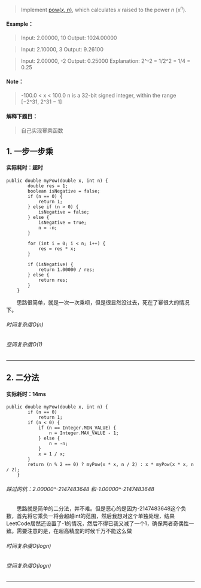 > Implement [pow(*x*, *n*)](http://www.cplusplus.com/reference/valarray/pow/), which calculates *x* raised to the power *n* (x<sup>n</sup>).

#### Example：
> Input: 2.00000, 10
Output: 1024.00000

> Input: 2.10000, 3
Output: 9.26100

> Input: 2.00000, -2
Output: 0.25000
Explanation: 2^-2 = 1/2^2 = 1/4 = 0.25
#### Note：
> -100.0 < x < 100.0
n is a 32-bit signed integer, within the range [−2^31, 2^31 − 1]

#### 解释下题目：
> 自己实现幂乘函数


## 1. 一步一步乘
#### 实际耗时：超时
```
public double myPow(double x, int n) {
        double res = 1;
        boolean isNegative = false;
        if (n == 0) {
            return 1;
        } else if (n > 0) {
            isNegative = false;
        } else {
            isNegative = true;
            n = -n;
        }

        for (int i = 0; i < n; i++) {
            res = res * x;
        }

        if (isNegative) {
            return 1.00000 / res;
        } else {
            return res;
        }
    }
```
&emsp;&emsp;思路很简单，就是一次一次乘呗，但是很显然没过去，死在了幂很大的情况下。
###### 时间复杂度O(n)
###### 空间复杂度O(1)
---------
## 2. 二分法
#### 实际耗时：14ms
```
public double myPow(double x, int n) {
        if (n == 0)
            return 1;
        if (n < 0) {
            if (n == Integer.MIN_VALUE) {
                n = Integer.MAX_VALUE - 1;
            } else {
                n = -n;
            }
            x = 1 / x;
        }
        return (n % 2 == 0) ? myPow(x * x, n / 2) : x * myPow(x * x, n / 2);
    }
```
###### 踩过的坑：2.00000^-2147483648 和-1.00000^-2147483648
&emsp;&emsp;思路就是简单的二分法，并不难。但是恶心的是因为-2147483648这个负数，首先将它乘负一将会超越int的范围，然后我想对这个单独处理，结果LeetCode居然还设置了-1的情况，然后不得已我又减了一个1，确保两者奇偶性一致。需要注意的是，在超高精度的时候千万不能这么做
###### 时间复杂度O(logn)
###### 空间复杂度O(logn)
---------
